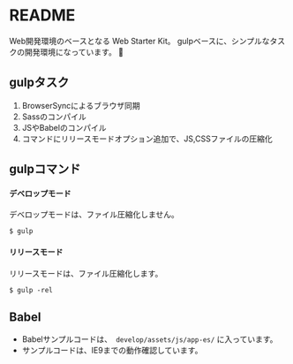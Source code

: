 # README


Web開発環境のベースとなる Web Starter Kit。
gulpベースに、シンプルなタスクの開発環境になっています。


## gulpタスク

1. BrowserSyncによるブラウザ同期
1. Sassのコンパイル
1. JSやBabelのコンパイル
1. コマンドにリリースモードオプション追加で、JS,CSSファイルの圧縮化


## gulpコマンド

#### デベロップモード
デベロップモードは、ファイル圧縮化しません。
```
$ gulp
```

#### リリースモード
リリースモードは、ファイル圧縮化します。
```
$ gulp -rel
```


## Babel

* Babelサンプルコードは、``` develop/assets/js/app-es/``` に入っています。
* サンプルコードは、IE9までの動作確認しています。

